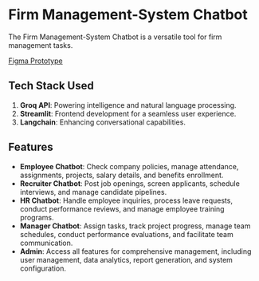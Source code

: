 # Firm Management-System Chatbot

The Firm Management-System Chatbot is a versatile tool for firm management tasks.

[Figma Prototype](https://www.figma.com/file/UPkW95GdJJzXBwqmMyBh0K/Firm?type=whiteboard&node-id=0%3A1&t=sGmZpS9HljnnVE8z-1)

## Tech Stack Used

1. **Groq API**: Powering intelligence and natural language processing.
2. **Streamlit**: Frontend development for a seamless user experience.
3. **Langchain**: Enhancing conversational capabilities.

## Features

- **Employee Chatbot**: Check company policies, manage attendance, assignments, projects, salary details, and benefits enrollment.
- **Recruiter Chatbot**: Post job openings, screen applicants, schedule interviews, and manage candidate pipelines.
- **HR Chatbot**: Handle employee inquiries, process leave requests, conduct performance reviews, and manage employee training programs.
- **Manager Chatbot**: Assign tasks, track project progress, manage team schedules, conduct performance evaluations, and facilitate team communication.
- **Admin**: Access all features for comprehensive management, including user management, data analytics, report generation, and system configuration.
